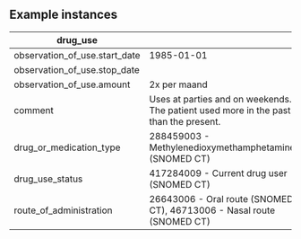 ## Example instances

| drug_use                      |                   |
|-------------------------------|-------------------|
| observation_of_use.start_date | 1985-01-01        |
| observation_of_use.stop_date  |                   |
| observation_of_use.amount     | 2x per maand      |
| comment                       | Uses at parties and on weekends. The patient used more in the past than the present.  |
| drug_or_medication_type       | 288459003 - Methylenedioxymethamphetamine (SNOMED CT)                                 |
| drug_use_status               | 417284009 - Current drug user (SNOMED CT)                                             |
| route_of_administration       | 26643006 - Oral route (SNOMED CT), 46713006 - Nasal route (SNOMED CT)                 |


